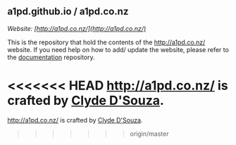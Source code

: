 ## a1pd.github.io / a1pd.co.nz
  
*Website: [http://a1pd.co.nz/](http://a1pd.co.nz/)*    
  
This is the repository that hold the contents of the http://a1pd.co.nz/ website. If you need help on how to add/ update the website,
please refer to the [documentation](https://github.com/a1pd/documentation) repository.  

<<<<<<< HEAD
http://a1pd.co.nz/ is crafted by [Clyde D'Souza](http://clydedsouza.net).  
=======
http://a1pd.co.nz/ is crafted by [Clyde D'Souza](http://clydedsouza.net/).  
>>>>>>> origin/master
